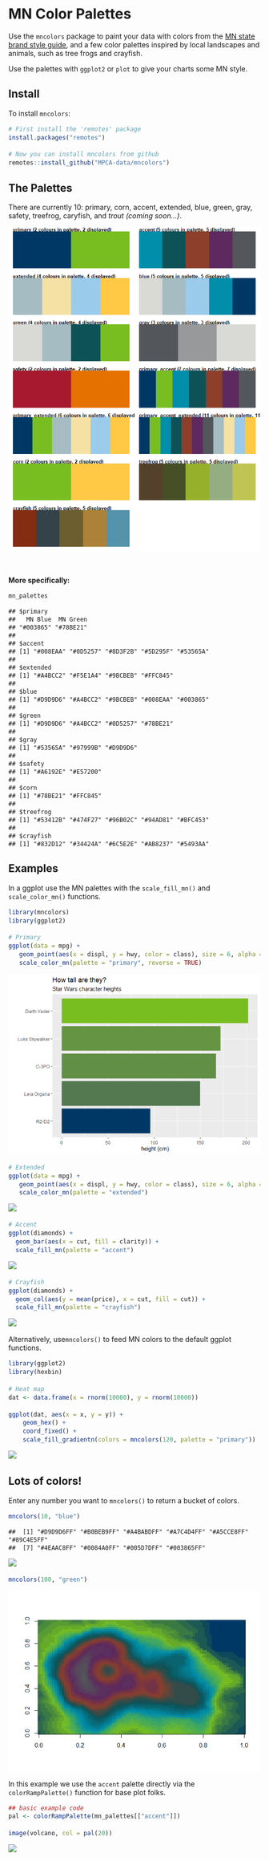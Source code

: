 
# MN Color Palettes

Use the `mncolors` package to paint your data with colors from the [MN state brand style
guide](https://mn.gov/portal/brand/style-guide/colors/), and a
few color palettes inspired by local landscapes and animals, such as tree frogs and crayfish. 

Use the palettes with `ggplot2` or `plot` to give your charts some MN style.

## Install

To install `mncolors`:

``` r
# First install the 'remotes' package
install.packages("remotes")

# Now you can install mncolors from github
remotes::install_github("MPCA-data/mncolors")

```

## The Palettes

There are currently 10: primary, corn, accent, extended, blue, green,
gray, safety, treefrog, caryfish, and *trout (coming soon…)*.

![](README_files/figure-gfm/see_palettes-1.png)<!-- -->

<br>

**More specifically:**

``` r
mn_palettes
```

    ## $primary
    ##   MN Blue  MN Green 
    ## "#003865" "#78BE21" 
    ## 
    ## $accent
    ## [1] "#008EAA" "#0D5257" "#8D3F2B" "#5D295F" "#53565A"
    ## 
    ## $extended
    ## [1] "#A4BCC2" "#F5E1A4" "#9BCBEB" "#FFC845"
    ## 
    ## $blue
    ## [1] "#D9D9D6" "#A4BCC2" "#9BCBEB" "#008EAA" "#003865"
    ## 
    ## $green
    ## [1] "#D9D9D6" "#A4BCC2" "#0D5257" "#78BE21"
    ## 
    ## $gray
    ## [1] "#53565A" "#97999B" "#D9D9D6"
    ## 
    ## $safety
    ## [1] "#A6192E" "#E57200"
    ## 
    ## $corn
    ## [1] "#78BE21" "#FFC845"
    ## 
    ## $treefrog
    ## [1] "#53412B" "#474F27" "#96B02C" "#94AD81" "#BFC453"
    ## 
    ## $crayfish
    ## [1] "#832D12" "#34424A" "#6C5E2E" "#AB8237" "#5493AA"

## Examples

In a ggplot use the MN palettes with the `scale_fill_mn()` and
`scale_color_mn()` functions.

``` r
library(mncolors)
library(ggplot2)

# Primary
ggplot(data = mpg) +   
   geom_point(aes(x = displ, y = hwy, color = class), size = 6, alpha = 0.7) +
   scale_color_mn(palette = "primary", reverse = TRUE)
```

![](README_files/figure-gfm/unnamed-chunk-3-1.png)<!-- -->

``` r
# Extended
ggplot(data = mpg) +   
   geom_point(aes(x = displ, y = hwy, color = class), size = 6, alpha = 0.7) +
   scale_color_mn(palette = "extended")
```

![](README_files/figure-gfm/unnamed-chunk-3-2.png)<!-- -->

``` r
# Accent
ggplot(diamonds) + 
  geom_bar(aes(x = cut, fill = clarity)) +
  scale_fill_mn(palette = "accent")
```

![](README_files/figure-gfm/unnamed-chunk-3-3.png)<!-- -->

``` r
# Crayfish
ggplot(diamonds) + 
  geom_col(aes(y = mean(price), x = cut, fill = cut)) +
  scale_fill_mn(palette = "crayfish")
```

![](README_files/figure-gfm/unnamed-chunk-3-4.png)<!-- -->

Alternatively, use`mncolors()` to feed MN colors to the default ggplot
functions.

``` r
library(ggplot2)
library(hexbin)

# Heat map
dat <- data.frame(x = rnorm(10000), y = rnorm(10000))

ggplot(dat, aes(x = x, y = y)) +
    geom_hex() + 
    coord_fixed() +
    scale_fill_gradientn(colors = mncolors(120, palette = "primary"))
```

![](README_files/figure-gfm/unnamed-chunk-4-1.png)<!-- -->

## Lots of colors\!

Enter any number you want to `mncolors()` to return a bucket of colors.

``` r
mncolors(10, "blue")
```

    ##  [1] "#D9D9D6FF" "#B0BEB9FF" "#A4BABDFF" "#A7C4D4FF" "#A5CCE8FF" "#89C4E5FF"
    ##  [7] "#4EAAC8FF" "#0084A0FF" "#005D7DFF" "#003865FF"

![](README_files/figure-gfm/unnamed-chunk-6-1.png)<!-- -->

``` r
mncolors(100, "green")
```

![](README_files/figure-gfm/unnamed-chunk-8-1.png)<!-- -->

In this example we use the `accent` palette directly via the
`colorRampPalette()` function for base plot folks.

``` r
## basic example code
pal <- colorRampPalette(mn_palettes[["accent"]])

image(volcano, col = pal(20))
```

![](README_files/figure-gfm/unnamed-chunk-9-1.png)<!-- -->

